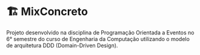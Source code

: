 # 🏗️ MixConcreto

Projeto desenvolvido na disciplina de Programação Orientada a Eventos no 6° semestre do curso de Engenharia da Computação utilizando o modelo de arquitetura DDD (Domain-Driven Design).
